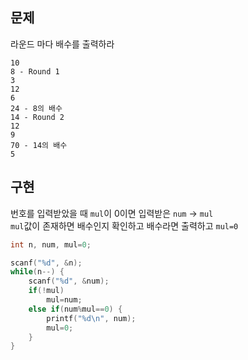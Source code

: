 ## 문제
라운드 마다 배수를 출력하라  
```
10
8 - Round 1
3
12
6
24 - 8의 배수
14 - Round 2
12
9
70 - 14의 배수
5
```

## 구현
번호를 입력받았을 때 `mul`이 0이면 입력받은 `num` → `mul`  
`mul`값이 존재하면 배수인지 확인하고 배수라면 출력하고 `mul=0`
```c
int n, num, mul=0;

scanf("%d", &n);
while(n--) {
	scanf("%d", &num);
	if(!mul)
		mul=num;
	else if(num%mul==0) {
		printf("%d\n", num);
		mul=0;
	}
}
```

